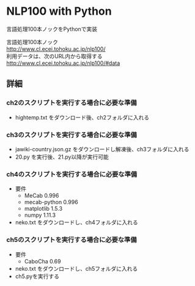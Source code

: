 NLP100 with Python
===

言語処理100本ノックをPythonで実装  

言語処理100本ノック  
http://www.cl.ecei.tohoku.ac.jp/nlp100/  
利用データは、次のURL内から取得する  
http://www.cl.ecei.tohoku.ac.jp/nlp100/#data

## 詳細
### ch2のスクリプトを実行する場合に必要な準備
- hightemp.txt をダウンロード後、ch2フォルダに入れる

### ch3のスクリプトを実行する場合に必要な準備
- jawiki-country.json.gz をダウンロードし解凍後、ch3フォルダに入れる
- 20.py を実行後、21.py以降が実行可能

### ch4のスクリプトを実行する場合に必要な準備
- 要件
  - MeCab 0.996
  - mecab-python 0.996
  - matplotlib 1.5.3
  - numpy 1.11.3
- neko.txt をダウンロードし、ch4フォルダに入れる

### ch5のスクリプトを実行する場合に必要な準備
- 要件
  - CaboCha 0.69
- neko.txt をダウンロードし、ch5フォルダに入れる
- ch5.pyを実行する
